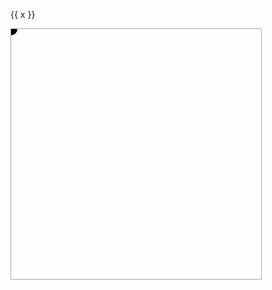 <script setup>
  import { onMounted, computed } from 'vue'
  import { useMouseInElement } from "@vueuse/core"
  ref: svg = null
  ref: x1 = 0
  ref: y1 = 400
  ref: x2 = 400
  ref: y2 = 0
  ref: mouse = { elementX: 100, elementY: 100}
  onMounted(() => mouse = useMouseInElement(svg))
  
  ref: x = null
</script>

<v-mouse v-model="x" />

{{ x }}

<svg ref="svg" width="400" height="400" style="border: 1px solid #aaa">
  <line :x1="x1" :y1="y1" :x2="mouse.elementX" :y2="mouse.elementY" stroke="#aaa" />
   <line :x1="x2" :y1="y2" :x2="mouse.elementX" :y2="mouse.elementY" stroke="#aaa" />
  <path :d="bezier(x1,y1,mouse.elementX,mouse.elementY,x2,y2)" stroke="black" stroke-width="2" fill="none" />
  <circle :cx="mouse.elementX" :cy="mouse.elementY" r="10" />
</svg>

<!--
<path :d="bezier(x1,y1,mouse.elementX,mouse.elementy,x2,y2)" stroke="black" stroke-width="2" fill="none" />
<v-mouse>
  <svg width="400" height="400">
    <path :d="bezier(100,200,v.p1?.x || 100,v.p1?.y || 100,v.p2?.x || 300,v.p2?.y || 100, 300,200)" stroke="black" stroke-width="2" fill="none" />
    <line :x1="100" :y1="200" :x2="v.p1?.x || 100" :y2="v.p1?.y || 100" stroke="#ccc" />
    <line :x1="300" :y1="200" :x2="v.p2?.x || 300" :y2="v.p2?.y || 100" stroke="#ccc" />
    <circle cx="100" cy="200" r="6" />
    <circle cx="300" cy="200" r="6"  />
     <circle
      :cx="v.p1?.x || 100"
      :cy="v.p1?.y || 100"
      :r="8"
      v-on:mousedown="v.p1move = true"
      v-on:mouseup="v.p1move = false"
      fill="red"
    />
    <circle
      :cx="v.p2?.x || 300"
      :cy="v.p2?.y || 100"
      :r="8"
      v-on:mousedown="v.p2move = true"
      v-on:mouseup="v.p2move = false"
      fill="red"
    />
  </svg>
</v-mouse>

{{ bezier(100,200,v.p1?.x || 100,v.p1?.y || 100,v.p2?.x || 300,v.p2?.y || 100, 300,200) }}
{{ set('p1', v.mouse?.pressed && v.p1move ? v.mouse : v.p1) }}

{{ set('p2', v.mouse?.pressed && v.p2move ? v.mouse : v.p2) }}

{{ v.p1 }}

{{ v.p2 }}

-->
